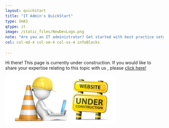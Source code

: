 ```yaml
---
layout: quickstart
title: "IT Admin's QuickStart"
type: SHA3
qtype: it
image: /static_files/NewDevLogo.png
note: "Are you an IT administrator? Get started with best practice setup details above."
col: col-md-4 col-sm-4 col-xs-4 infoBlocks

---
```

Hi there! This page is currently under construction. If you would like to share your expertise relating to this topic with us , please <a href="/CONTRIBUTING-template.md">click here!</a>

<img src="/static_files/under_construction.jpg" style="width:70%;height:70%;" alt="under construction image">
